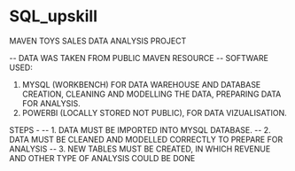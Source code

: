 # SQL_upskill
 MAVEN TOYS SALES DATA ANALYSIS PROJECT

 -- DATA WAS TAKEN FROM PUBLIC MAVEN RESOURCE
 -- SOFTWARE USED:
 1. MYSQL (WORKBENCH) FOR DATA WAREHOUSE AND DATABASE CREATION,
 CLEANING AND MODELLING THE DATA, PREPARING DATA FOR ANALYSIS.
 2. POWERBI (LOCALLY STORED NOT PUBLIC), FOR DATA VIZUALISATION.

 STEPS -
 -- 1. DATA MUST BE IMPORTED INTO MYSQL DATABASE.
 -- 2. DATA MUST BE CLEANED AND MODELLED CORRECTLY TO PREPARE FOR ANALYSIS
 -- 3. NEW TABLES MUST BE CREATED, IN WHICH REVENUE AND OTHER TYPE OF ANALYSIS COULD BE DONE 